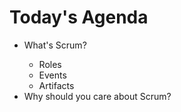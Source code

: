 # Today's Agenda
<ul>
<li>What's Scrum?</li>
<ul>
<li>Roles</li>
<li>Events</li>
<li>Artifacts</li>
</ul>
<li>Why should you care about Scrum?</li>
</ul>